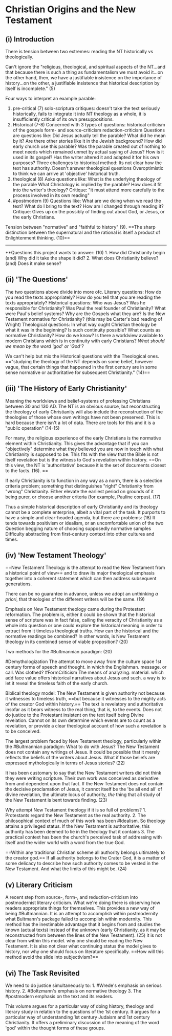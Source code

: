 # Christian Origins and the New Testament

## (i) Introduction

There is tension between two extremes: reading the NT historically vs theologically.

Can't ignore the "religious, theological, and spiritual aspects of the NT...and that because there is such a thing as fundamentalism we must avoid it...on the other hand, then, we have a justifiable insistence on the importance of history...on the other, a justifiable insistence that historical description by itself is incomplete." (5)

Four ways to interpret an example parable:
1. pre-critical (7)
	solo-scriptura
	critiques: doesn't take the text seriously historically, fails to integrate it into NT theology as a whole, it is insufficiently critical of its own presuppositions.
2. Historical (7-8)
	Concerned with 3 types of questions:
		historical criticism of the gospels
		form- and source-criticism
		redaction-criticism
	Questions are questions like:
		Did Jesus actually tell the parable? What did he mean by it?
		Are there other stories like it in the Jewish background?
		How did early church use this parable?
		Was the parable created out of nothing to meet needs which remained unmet by actual saying of Jesus?
		How is it used in its gospel?
		Has the writer altered it and adapted it for his own purposes?
	Three challenges to historical method:
		Its not clear how the text has authority.
		Doesn't answer theological questions
		Overoptimistic to think we can arrive at 'objective' historical truth.
3. theological (8)
	Asks questions like:
		What is the underlying theology of the parable
		What Christology is implied by the parable?
		How does it fit into the writer's theology?
	Critique:
		"it must attend more carefully to the process involved in its own reading"
4. #postmodern (9)
	Questions like:
		What are we doing when we read the text?
		What do I bring to the text?
		How am I changed through reading it?
	Critique:
		Gives up on the possibly of finding out about God, or Jesus, or the early Christians.

Tension between "normative" and "faithful to history" (9). ==The sharp distinction between the supernatural and the rational is itself a product of Enlightenment thinking. (10)==

***
**Questions this project wants to answer: (10)
	1. How did Christianity begin
	(and) Why did it take the shape it did?
	2. What does Christianity believe?
	(and) Does it make sense?

## (ii) 'The Questions'
The two questions above divide into more ofc.
Literary questions:
	How do you read the texts appropriately?
	How do you tell that you are reading the texts appropriately?
Historical questions:
	Who was Jesus?
	Was he responsible for Christianity?
	Was Paul the real founder of Christianity?
	What were Paul's belief systems?
	Why are the Gospels what they are?
	Is the New Testament normative for Christianity? (this may be Carter's bad reading of Wright)
Theological questions:
	In what way ought Christian theology be what it was in the beginning?
	Is such continuity possible?
	What counts as normative Christianity?
		How do we know?
	Is there a worldview available to modern Christians which is in continuity with early Christians?
	*What should we mean by the word 'god' or 'God'?*

We can't help but mix the Historical questions with the Theological ones. =="studying the theology of the NT depends on some belief, however vague, that certain things that happened in the first century are in some sense normative or authoritative for subsequent Christianity." (14)==

## (iii) 'The History of Early Christianity'
Meaning the worldviews and belief-systems of professing Christians between 30 and 130 AD. The NT is an obvious source, but reconstructing the theology of early Christianity will also include the reconstruction of the theologies of those whose own writings have not been preserved. This is hard because there isn't a lot of data. There are tools for this and it is a "public operation" (14-15)

For many, the religious experience of the early Christians is the normative element within Christianity. This gives the advantage that if you can "objectively" determine what they believed you are now in touch with what Christianity is supposed to be. This fits with the view that the Bible is not itself revelation but is the witness to God's revelation within history. ==On this view, the NT is 'authoritative' because it is the set of documents closest to the facts. (16). ==

If early Christianity is to function in any way as a norm, there is a selection criteria problem; something that distinguishes "right" Christianity from "wrong" Christianity. Either elevate the earliest period on grounds of it being purer, or choose another criteria (for example, Pauline corpus). (17)

Thus a simple historical description of early Christianity and its theology cannot be a complete enterprise, albeit a vital part of the task. It purports to have a simple and clear-headed agenda, but there are problems: (18)
	It tends towards positivism or idealism, or an uncomfortable union of the two
	Question begging nature of choosing supposedly normative samples
	Difficulty abstracting from first-century context into other cultures and times.

## (iv) 'New Testament Theology'

==New Testament Theology is the attempt to read the New Testament from a historical point of view== and to draw its major theological emphasis together into a coherent statement which can then address subsequent generations. 

There can be no guarantee in advance, unless we adopt an unthinking *a priori*, that theologies of the different writers will be the same. (19)

Emphasis on New Testament theology came during the Protestant reformation. The problem is, either it could be shown that the historical sense of scripture was in fact false, calling the veracity of Christianity as a whole into question or one could explore the historical meaning in order to extract from it timeless theological truths. How can the historical and the normative readings be combined? In other words, is New Testament theology in its combined sense of viable proposition? (20)

Two methods for the #Bultmannian paradigm: (20)

#Demythologization
		The attempt to move away from the culture space 1st century forms of speech and thought. in which the Englishman. message. or call. Was clothed?
#FormCriticism
		The means of analyzing. material. which add face value offers historical narratives about Jesus and such. a way is to let it reveal the timeless faith of the early church.

Biblical theology model: 
	The New Testament is given authority not because it witnesses to timeless truth, ==but because it witnesses to the mighty acts of the creator God within history.==
	The text is revelatory and authoritative insofar as it bears witness to the real thing, that is, to the events. 
	Does not do justice to the Protestant insistent on the text itself being Divine revelation. 
	Cannot on its own determine which events are to count as a revelation, or provide a clear theological account of how such a revelation is to be conceived.

The largest problem faced by New Testament theology, particularly within the #Bultmannian paradigm: What to do with Jesus? The New Testament does not contain any writings of Jesus. It could be possible that it merely reflects the beliefs of the writers about Jesus. What if those beliefs are expressed mythologically in terms of Jesus stories? (22)

It has been customary to say that the New Testament writers did not think they were writing scripture. Their own work was conceived as derivative from and dependent upon that fact. If the New Testament does not contain the decisive proclamation of Jesus, it cannot itself be the 'be all end all' of divine revelation, the ultimate locus of authority, *the* thing that all study of the New Testament is bent towards finding. (23)

Why attempt New Testament theology if it is so full of problems?
	1. Protestants regard the New Testament as the real authority. 
	2. The philosophical context of much of this work has been #Idealism. So theology attains a privileged status. If the New Testament is authoritative, this authority has been deemed to lie in the theology that it contains 
	3. The practical context has been the church's perceived task of addressing with itself and the wider world with a word from the true God.

==Within any traditional Christian scheme all authority belongs ultimately to the creator god.== If all authority belongs to the Crater God, it is a matter of some delicacy to describe how such authority comes to be vested in the New Testament. And what the limits of this might be. (24)

## (v) Literary Criticism

A recent step from source-, form-, and reduction-criticism into postmodernist literary criticism. What we're doing there is observing how readers appropriate things for themselves. This provides a new way of being #Bultmannian. It is an attempt to accomplish within postmodernity what Bultmann's package failed to accomplish within modernity. This method has the  inestimable advantage that it begins from and studies the known (actual texts) instead of the unknown (early Christianity, as it may be reconstructed from between the lines of the New Testament). (25)
it is not clear from within this model. why one should be reading the New Testament. It is also not clear what continuing status the model gives to history, nor why one should focus on literature specifically. ==How will this method avoid the slide into subjectivism?==
## (vi) The Task Revisited

We need to do justice simultaneously to: 
	1. #Wrede's emphasis on serious history. 
	2. #Boltzmann's emphasis on normative theology 
	3. The #postmodern emphasis on the text and its readers.

This volume argues for a particular way of doing history, theology and literary study in relation to the questions of the 1st century. It argues for a particular way of understanding 1st century Judaism and 1st century Christianity. It offers a preliminary discussion of the meaning of the word 'god' within the thought forms of these groups.